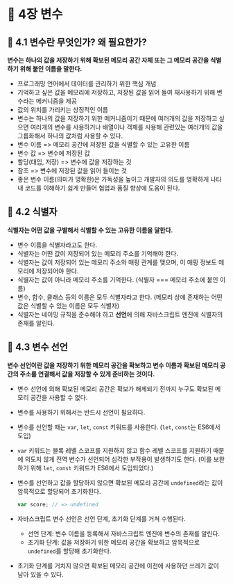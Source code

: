 # 📕 4장 변수

## 📝 4.1 변수란 무엇인가? 왜 필요한가?

**변수는 하나의 값을 저장하기 위해 확보된 메모리 공간 자체 또는 그 메모리 공간을 식별하기 위해 붙인 이름을 말한다.**

- 프로그래밍 언어에서 데이터를 관리하기 위한 핵심 개념
- 기억하고 싶은 값을 메모리에 저장하고, 저장된 값을 읽어 들여 재사용하기 위해 변수라는 메커니즘을 제공
- 값의 위치를 가리키는 상징적인 이름
- 변수는 하나의 값을 저장하기 위한 메커니즘이기 때문에 여러개의 값을 저장하고 싶으면 여러개의 변수를 사용하거나 배열이나 객체를 사용해 관련있는 여러개의 값을 그룹화해서 하나의 값처럼 사용할 수 있다.
- 변수 이름 => 메모리 공간에 저장된 값을 식별할 수 있는 고유한 이름
- 변수 값 => 변수에 저장된 값
- 할당(대입, 저장) => 변수에 값을 저장하는 것
- 참조 => 변수에 저장된 값을 읽어 들이는 것
- 좋은 변수 이름(의미가 명확한)은 가독성을 높이고 개발자의 의도를 명확하게 나타내 코드를 이해하기 쉽게 만들어 협업과 품질 향상에 도움이 된다.

## 📝 4.2 식별자

**식별자는 어떤 값을 구별해서 식별할 수 있는 고유한 이름을 말한다.**

- 변수 이름을 식별자라고도 한다.
- 식별자는 어떤 값이 저장되어 있는 메모리 주소를 기억해야 한다.
- 식별자는 값이 저장되어 있는 메모리 주소와 매핑 관계를 맺으며, 이 매핑 정보도 메모리에 저장되어야 한다.
- 식별자는 값이 아니라 메모리 주소를 기억한다. (식별자 === 메모리 주소에 붙인 이름)
- 변수, 함수, 클래스 등의 이름은 모두 식별자라고 한다. (메모리 상에 존재하는 어떤 값은 식별할 수 있는 이름은 모두 식별자)
- 식별자는 네이밍 규칙을 준수해야 하고 **선언**에 의해 자바스크립트 엔진에 식별자의 존재를 알린다.

## 📝 4.3 변수 선언

**변수 선언이란 값을 저장하기 위한 메모리 공간을 확보하고 변수 이름과 확보된 메모리 공간의 주소를 연결해서 값을 저장할 수 있게 준비하는 것이다.**

- 변수 선언에 의해 확보된 메모리 공간은 확보가 해제되기 전까지 누구도 확보된 메모리 공간을 사용할 수 없다.
- 변수를 사용하기 위해서는 반드시 선언이 필요하다.
- 변수를 선언할 때는 `var`, `let`, `const` 키워드를 사용한다. (`let`, `const`는 ES6에서 도입)
- `var` 키워드는 블록 레벨 스코프를 지원하지 않고 함수 레벨 스코프를 지원하기 때문에 의도치 않게 전역 변수가 선언되어 심각한 부작용이 발생하기도 한다. (이를 보완하기 위해 `let`, `const` 키워드가 ES6에서 도입되었다.)
- 변수를 선언하고 값을 할당하지 않으면 확보된 메모리 공간에 `undefined`라는 값이 암묵적으로 할당되어 초기화된다.

  ```js
  var score; // => undefined
  ```

- 자바스크립트 변수 선언은 선언 단계, 초기화 단계를 거쳐 수행된다.
  - 선언 단계: 변수 이름을 등록해서 자바스크립트 엔진에 변수의 존재를 알린다.
  - 초기화 단계: 값을 저장하기 위한 메모리 공간을 확보하고 암묵적으로 `undefined`를 할당해 초기화한다.
- 초기화 단계를 거치지 않으면 확보된 메모리 공간에 이전에 사용하던 쓰레기 값이 남아 있을 수 있다.
